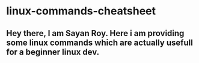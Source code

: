 # linux-commands-cheatsheet

**Hey there, I am Sayan Roy. Here i am providing some linux commands which are actually usefull for a beginner linux dev.**
----
